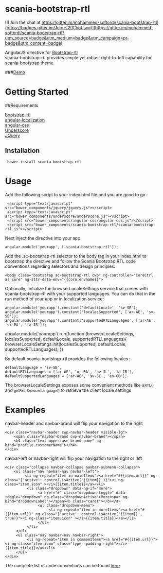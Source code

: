 # scania-bootstrap-rtl

[![Join the chat at https://gitter.im/mohammed-softordi/scania-bootstrap-rtl](https://badges.gitter.im/Join%20Chat.svg)](https://gitter.im/mohammed-softordi/scania-bootstrap-rtl?utm_source=badge&utm_medium=badge&utm_campaign=pr-badge&utm_content=badge)

AngularJS directive for <a href="https://github.com/morteza/bootstrap-rtl">Bootstrap-rtl</a><br/>
scania-bootstrap-rtl provides simple yet robust right-to-left capability for scania-bootstrap theme.

###<a href="https://static.scania.com/cds/cds-site/scania-bootstrap-rtl.html">Demo</a>

# Getting Started

##Requirements

<a href="https://github.com/ivaynberg/select2">bootstrap-rtl</a><br/>
<a href="https://github.com/doshprompt/angular-localization">angular-localization</a><br/>
<a href="http://door3.github.io/angular-css">angular-css</a><br/>
<a href="https://github.com/jashkenas/underscore">Underscore</a><br/>
<a href="http://jquery.com/">JQuery</a><br/>

## Installation

     bower install scania-bootstrap-rtl

# Usage

Add the following script to your index.html file and you are good to go :<br/>

     <script type="text/javascript" src="bower_components/jquery/jquery.js"></script>
     <script type="text/javascript" src="bower_components/underscore/underscore.js"></script>
     <script src="bower_components/angular-css/angular-css.js"></script>
     <script src="bower_components/scania-bootstrap-rtl/scania-bootstrap-rtl.js"></script>

Next inject the directive into your app

    angular.module('yourapp', ['scania.bootstrap.rtl']);

Add the .sc-bootstrap-rtl selector to the body tag in your index.html to bootstrap the directive and follow the Scania Bootstrap RTL code conventions regarding selectors and design principles.

    <body class="bootstrap sc-bootstrap-rtl cwp" ng-controller="CoreCtrl as core" ng-attr-data-env="{{core.envname}}">

Optionally, initialize the browserLocaleSettings service that comes with scania-bootstrap-rtl with your supported languages. You can do that in the run method of your app or in localization service:

    angular.module('yourapp').constant('defaultLocale', 'sv-SE');
    angular.module('yourapp').constant('localesSupported', ['ar-AE', 'sv-SE']);
    angular.module('yourapp').constant('supportedRTLLanguages', ['ar-AE', 'ur-PA', 'fa-IR']);

   angular.module('yourapp').run(function (browserLocaleSettings, localesSupported, defaultLocale, supportedRTLLanguages){
         browserLocaleSettings.init(localesSupported, defaultLocale, supportedRTLLanguages);
    })

By default scania-bootstrap-rtl provides the following locales :

    defaultLanguage = 'sv-SE',
    defaultRTLLanguages = ['ar-AE', 'ur-PA', 'he-IL', 'fa-IR'],
    defaultSupportedLanguages = ['ar-AE', 'sv-SE', 'en-GB'];

The browserLocaleSettings exposes some convenient methods like <small>isRTL()</small> and <small>getFirstBrowserLanguage()</small> to retrieve the client locale settings

# Examples

navbar-header and navbar-brand will flip your navigation to the right

    <div class="navbar-header cwp-navbar-header visible-lg">
        <span class="navbar-brand cwp-navbar-brand"></span>
        <h4 class="text-uppercase brand-name" ng-bind="profile.customerName"></h4>
    </div>


navbar-left or navbar-right will flip your navigation to the right or left

    <div class="collapse navbar-collapse navbar-submenu-collapse">
        <ul class="nav navbar-nav navbar-left">
             <li ng-repeat="item in mainItems"><a href="#{{item.url}}" ng-class="{'active': control.isActive('{{item}}')}"><i ng-class="item.icon" ></i>{{item.title}}</a></li>
              <li class="dropdown" data-ng-if="more">
                   <a href="#" class="dropdown-toggle" data-toggle="dropdown" ng-class="dropdownActive">More<span ng-bind="dropdownLabel"></span><b class="caret"></b></a>
                   <ul class="dropdown-menu">
                        <li ng-repeat="item in moreItems"><a href="#{{item.url}}" ng-class="{'active': control.isActive('{{item}}', true)}"><i ng-class="item.icon" ></i>{{item.title}}</a></li>
                   </ul>
              </li>
         </ul>
         <ul class="nav navbar-nav navbar-right">
              <li ng-repeat="item in commonItems"><a href="#{{item.url}}"><i ng-class="item.icon" class="type--padding-right"></i> {{item.title}}</a></li>
         </ul>
    </div>

The complete list of code conventions can be found <a href="https://static.scania.com/cds/cds-site/scania-bootstrap-rtl.html">here</a>





